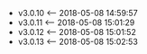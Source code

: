 - v3.0.10 <-- 2018-05-08 14:59:57
- v3.0.11 <-- 2018-05-08 15:01:29
- v3.0.12 <-- 2018-05-08 15:01:52
- v3.0.13 <-- 2018-05-08 15:02:53
